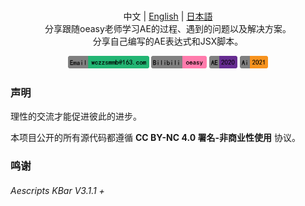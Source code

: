 <p align="center">
  <br>中文 | <a href="README_en.md">English</a> | <a href="README_ja.md">日本語</a>
  <br>分享跟随oeasy老师学习AE的过程、遇到的问题以及解决方案。<br>分享自己编写的AE表达式和JSX脚本。
</p>

<p align="center">
  <a href=""><img src="README_File/4.png" alt="AE" height="20"></a>
  <a href=""><img src="README_File/5.png" alt="GitHub stars" height="20"></a>
  <a href=""><img src="README_File/6.png" alt="GitHub issues" height="20"></a>
  <a href=""><img src="README_File/7.png" alt="Sina Weibo" height="20"></a>
</p>

### 声明

理性的交流才能促进彼此的进步。

本项目公开的所有源代码都遵循 **CC BY-NC 4.0 署名-非商业性使用** 协议。

### 鸣谢

######  Aescripts KBar V3.1.1 +

